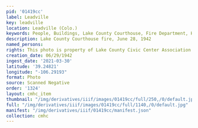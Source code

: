 ```yaml
---
pid: '01419cc'
label: Leadville
key: leadville
location: Leadville (Colo.)
keywords: People, Buildings, Lake County Courthouse, Fire Department, Harrison Avenue
description: Lake County Courthouse fire, June 28, 1942
named_persons: 
rights: This photo is property of Lake County Civic Center Association.
creation_date: 06/29/1942
ingest_date: '2021-03-30'
latitude: '39.24821'
longitude: "-106.29193"
format: Photo
source: Scanned Negative
order: '1324'
layout: cmhc_item
thumbnail: "/img/derivatives/iiif/images/01419cc/full/250,/0/default.jpg"
full: "/img/derivatives/iiif/images/01419cc/full/1140,/0/default.jpg"
manifest: "/img/derivatives/iiif/01419cc/manifest.json"
collection: cmhc
---
```

